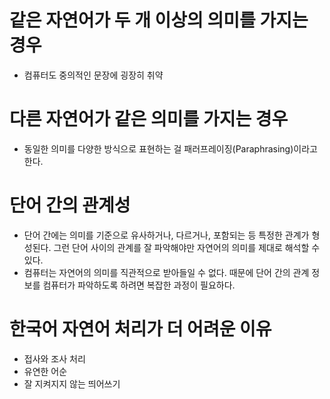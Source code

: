 # 같은 자연어가 두 개 이상의 의미를 가지는 경우
- 컴퓨터도 중의적인 문장에 굉장히 취약

# 다른 자연어가 같은 의미를 가지는 경우
- 동일한 의미를 다양한 방식으로 표현하는 걸 패러프레이징(Paraphrasing)이라고 한다.

# 단어 간의 관계성
- 단어 간에는 의미를 기준으로 유사하거나, 다르거나, 포함되는 등 특정한 관계가 형성된다. 그런 단어 사이의 관계를 잘 파악해야만 자연어의 의미를 제대로 해석할 수 있다.
- 컴퓨터는 자연어의 의미를 직관적으로 받아들일 수 없다. 때문에 단어 간의 관계 정보를 컴퓨터가 파악하도록 하려면 복잡한 과정이 필요하다.

# 한국어 자연어 처리가 더 어려운 이유
- 접사와 조사 처리
- 유연한 어순
- 잘 지켜지지 않는 띄어쓰기